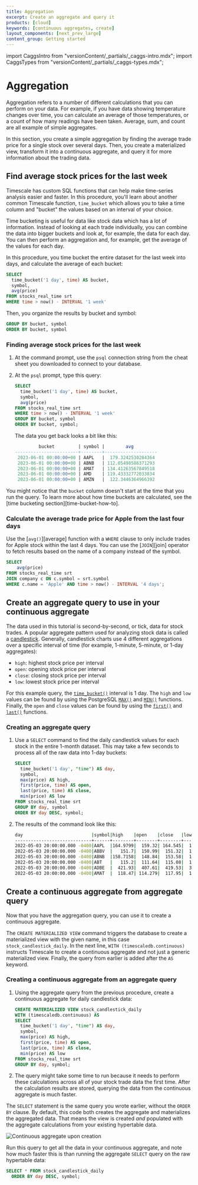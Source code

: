 ```yaml
---
title: Aggregation
excerpt: Create an aggregate and query it
products: [cloud]
keywords: [continuous aggregates, create]
layout_components: [next_prev_large]
content_group: Getting started
---
```


import CaggsIntro from "versionContent/_partials/_caggs-intro.mdx";
import CaggsTypes from "versionContent/_partials/_caggs-types.mdx";

# Aggregation

Aggregation refers to a number of different calculations that you can perform on
your data. For example, if you have data showing temperature changes over time,
you can calculate an average of those temperatures, or a count of how many
readings have been taken. Average, sum, and count are all example of simple
aggregates.

<CaggsIntro />

<CaggsTypes />

In this section, you create a simple aggregation by finding the average trade
price for a single stock over several days. Then, you create a materialized
view, transform it into a continuous aggregate, and query it for more
information about the trading data.

## Find average stock prices for the last week

Timescale has custom SQL functions that can help make time-series analysis
easier and faster. In this procedure, you'll learn about another common
Timescale function, `time_bucket` which allows you to take a time column and
"bucket" the values based on an interval of your choice.

Time bucketing is useful for data like stock data which has a lot of
information. Instead of looking at each trade individually, you can combine the
data into bigger buckets and look at, for example, the data for each day. You
can then perform an aggregation and, for example, get the average of the
values for each day.

In this procedure, you time bucket the entire dataset for the last week into
days, and calculate the average of each bucket:

```sql
SELECT
  time_bucket('1 day', time) AS bucket,
  symbol,
  avg(price)
FROM stocks_real_time srt
WHERE time > now() - INTERVAL '1 week'
```

Then, you organize the results by bucket and symbol:

```sql
GROUP BY bucket, symbol
ORDER BY bucket, symbol
```

<procedure>

### Finding average stock prices for the last week

1.  At the command prompt, use the `psql` connection string from the cheat sheet
    you downloaded to connect to your database.
1.  At the `psql` prompt, type this query:

    ```sql
    SELECT
      time_bucket('1 day', time) AS bucket,
      symbol,
      avg(price)
    FROM stocks_real_time srt
    WHERE time > now() - INTERVAL '1 week'
    GROUP BY bucket, symbol
    ORDER BY bucket, symbol;
    ```

    The data you get back looks a bit like this:

    ```sql
             bucket         | symbol |        avg
    ------------------------+--------+--------------------
     2023-06-01 00:00:00+00 | AAPL   |  179.3242530284364
     2023-06-01 00:00:00+00 | ABNB   | 112.05498586371293
     2023-06-01 00:00:00+00 | AMAT   | 134.41263567849518
     2023-06-01 00:00:00+00 | AMD    | 119.43332772033834
     2023-06-01 00:00:00+00 | AMZN   |  122.3446364966392
    ```

</procedure>

You might notice that the `bucket` column doesn't start at the time that you run
the query. To learn more about how time buckets are calculated, see the [time bucketing section][time-bucket-how-to].

<!--- Lana, you're up to here! 2023-06-08-->
### Calculate the average trade price for Apple from the last four days

   Use the [`avg()`][average] function with a `WHERE` clause
   to only include trades for Apple stock within the last 4 days.
   You can use the [`JOIN`][join] operator to fetch results based on the name of
   a company instead of the symbol.

   ```sql
   SELECT
       avg(price)
   FROM stocks_real_time srt
   JOIN company c ON c.symbol = srt.symbol
   WHERE c.name = 'Apple' AND time > now() - INTERVAL '4 days';
   ```

## Create an aggregate query to use in your continuous aggregate

The data used in this tutorial is second-by-second, or tick, data for stock trades.
A popular aggregate pattern used for analyzing stock data is called a
[candlestick][candlestick]. Generally, candlestick charts use 4 different
aggregations over a specific interval of time (for example, 1-minute, 5-minute,
or 1-day aggregates):

*   `high`: highest stock price per interval
*   `open`: opening stock price per interval
*   `close`: closing stock price per interval
*   `low`: lowest stock price per interval

For this example query, the [`time_bucket()`][time-bucket] interval is 1 day.
The `high` and `low` values can be found by using the PostgreSQL [`MAX()`][max]
and [`MIN()`][min] functions. Finally, the `open` and `close` values can be
found by using the [`first()`][first] and [`last()`][last] functions.

<Procedure>

### Creating an aggregate query

1.  Use a `SELECT` command to find the daily candlestick values for each stock
    in the entire 1-month dataset. This may take a few seconds to process all of
    the raw data into 1-day buckets:

    ```sql
    SELECT
      time_bucket('1 day', "time") AS day,
      symbol,
      max(price) AS high,
      first(price, time) AS open,
      last(price, time) AS close,
      min(price) AS low
    FROM stocks_real_time srt
    GROUP BY day, symbol
    ORDER BY day DESC, symbol;
    ```

1.  The results of the command look like this:

    ```bash
    day                          |symbol|high    |open    |close   |low     |
    -----------------------------+------+--------+--------+--------+--------+
    2022-05-03 20:00:00.000 -0400|AAPL  |164.9799|  159.32| 164.545|  159.25|
    2022-05-03 20:00:00.000 -0400|ABBV  |   151.7|  150.99|  151.32|  147.59|
    2022-05-03 20:00:00.000 -0400|ABNB  |158.7158|  148.84|  153.58|  145.88|
    2022-05-03 20:00:00.000 -0400|ABT   |   115.2|  111.64|  115.08|  111.14|
    2022-05-03 20:00:00.000 -0400|ADBE  |  421.93|  407.61|  419.53|  395.06|
    2022-05-03 20:00:00.000 -0400|AMAT  |  118.47| 114.279|  117.95|  112.04|
    ```

</Procedure>

## Create a continuous aggregate from aggregate query

Now that you have the aggregation query, you can use it to create a continuous
aggregate.

The `CREATE MATERIALIZED VIEW` command triggers the database to create a
materialized view with the given name, in this case `stock_candlestick_daily`.
In the next line, `WITH (timescaledb.continuous)` instructs Timescale to
create a continuous aggregate and not just a generic materialized view. Finally,
the query from earlier is added after the `AS` keyword.

<Procedure>

### Creating a continuous aggregate from an aggregate query

1.  Using the aggregate query from the previous procedure, create a continuous
    aggregate for daily candlestick data:

    ```sql
    CREATE MATERIALIZED VIEW stock_candlestick_daily
    WITH (timescaledb.continuous) AS
    SELECT
      time_bucket('1 day', "time") AS day,
      symbol,
      max(price) AS high,
      first(price, time) AS open,
      last(price, time) AS close,
      min(price) AS low
    FROM stocks_real_time srt
    GROUP BY day, symbol;
    ```

1.  The query might take some time to run because it needs to perform these
    calculations across all of your stock trade data the first time. After the
    calculation results are stored, querying the data from the continuous
    aggregate is much faster.

</Procedure>

The `SELECT` statement is the same query you wrote earlier, without the
`ORDER BY` clause. By default, this code both creates the aggregate and
materializes the aggregated data. That means the view is created _and_ populated
with the aggregate calculations from your existing hypertable data.

<img class="main-content__illustration" src="https://s3.amazonaws.com/assets.timescale.com/docs/images/getting-started/continuous-aggregate.jpg" alt="Continuous aggregate upon creation"/>

Run this query to get all the data in your continuous aggregate, and note
how much faster this is than running the aggregate `SELECT` query on the raw hypertable data:

```sql
SELECT * FROM stock_candlestick_daily
  ORDER BY day DESC, symbol;
```

[cagg-policy]: /getting-started/:currentVersion:/create-cagg/create-cagg-policy/
[candlestick]: https://en.wikipedia.org/wiki/Candlestick_chart
[continuous-aggregates]: /use-timescale/:currentVersion:/continuous-aggregates
[crypto-bot]: https://blog.timescale.com/blog/how-i-power-a-successful-crypto-trading-bot-with-timescaledb/
[first]: /api/:currentVersion:/hyperfunctions/first/
[flightaware]: https://blog.timescale.com/blog/how-flightaware-fuels-flight-prediction-models-with-timescaledb-and-grafana/
[last]: /api/:currentVersion:/hyperfunctions/last/
[max]: https://www.postgresql.org/docs/current/tutorial-agg.html
[min]: https://www.postgresql.org/docs/current/tutorial-agg.html
[time-bucket]: /api/:currentVersion:/hyperfunctions/time_bucket/
